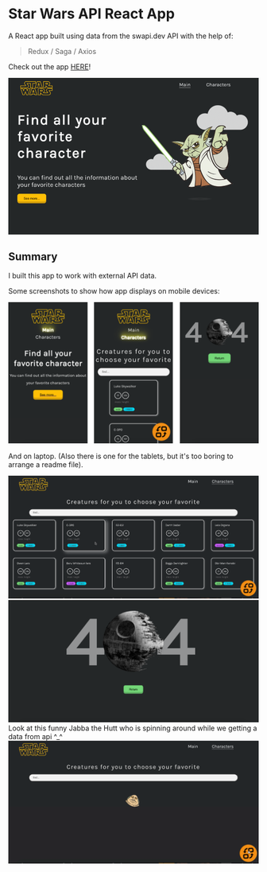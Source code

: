 # Star Wars API React App

A React app built using data from the swapi.dev API with the help of: 

> Redux / 
> Saga / 
> Axios

Check out the app [HERE](https://star-wars-barsukova.vercel.app/)!

![Screenshot](ReadmeImages/laptop_1.png)

## Summary

I built this app to work with external API data.

Some screenshots to show how app displays on mobile devices:

![Screenshot](ReadmeImages/phone.png)

And on laptop. (Also there is one for the tablets, but it's too boring to arrange a readme file).

![Screenshot](ReadmeImages/laptop_2.png)
![Screenshot](ReadmeImages/laptop_3.png)
Look at this funny Jabba the Hutt who is spinning around while we getting a data from api ^_^
![Screenshot](ReadmeImages/laptop_4.png)
